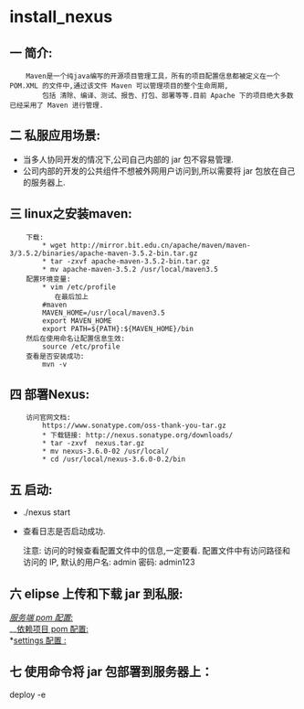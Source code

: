 # install\_nexus

## 一  简介:

```text
    Maven是一个纯java编写的开源项目管理工具，所有的项目配置信息都被定义在一个 POM.XML 的文件中,通过该文件 Maven 可以管理项目的整个生命周期,
        包括 清除、编译、测试、报告、打包、部署等等.目前 Apache 下的项目绝大多数已经采用了 Maven 进行管理. 
```

## 二  私服应用场景:

* 当多人协同开发的情况下,公司自己内部的 jar 包不容易管理.
* 公司内部的开发的公共组件不想被外网用户访问到,所以需要将 jar 包放在自己的服务器上.

## 三  linux之安装maven:

```text
    下载:               
        * wget http://mirror.bit.edu.cn/apache/maven/maven-3/3.5.2/binaries/apache-maven-3.5.2-bin.tar.gz
        * tar -zxvf apache-maven-3.5.2-bin.tar.gz
        * mv apache-maven-3.5.2 /usr/local/maven3.5
    配置环境变量:                    
        * vim /etc/profile
           在最后加上
        #maven                
        MAVEN_HOME=/usr/local/maven3.5               
        export MAVEN_HOME                      
        export PATH=${PATH}:${MAVEN_HOME}/bin         
    然后在使用命名让配置信息生效:
        source /etc/profile                     
    查看是否安装成功:
        mvn -v           
```

## 四  部署Nexus:

```text
    访问官网文档:
        https://www.sonatype.com/oss-thank-you-tar.gz               
        * 下载链接: http://nexus.sonatype.org/downloads/       
        * tar -zxvf  nexus.tar.gz                  
        * mv nexus-3.6.0-02 /usr/local/              
        * cd /usr/local/nexus-3.6.0-0.2/bin   
```

## 五  启动:

* ./nexus start
* 查看日志是否启动成功.

  注意: 访问的时候查看配置文件中的信息,一定要看. 配置文件中有访问路径和访问的 IP, 默认的用户名: admin 密码: admin123    

## 六 elipse 上传和下载 jar 到私服:

[_服务端 pom 配置:_](https://github.com/lidong320321/back-end/wiki/nexus%E4%B9%8B%E6%9C%8D%E5%8A%A1%E7%AB%AF-pom)    
__[依赖项目 pom 配置:](https://github.com/lidong320321/back-end/wiki/nexus%E4%B9%8B%E4%BE%9D%E8%B5%96%E9%A1%B9%E7%9B%AEpom)  
\*[settings 配置 :](https://github.com/lidong320321/back-end/wiki/nexus%E4%B9%8Bsettings%E9%85%8D%E7%BD%AE)

## 七 使用命令将 jar 包部署到服务器上：

deploy -e

